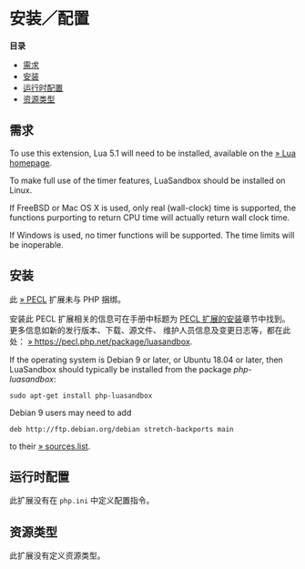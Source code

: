 安装／配置
==========

**目录**

-   [需求](/luasandbox/setup.html#需求)
-   [安装](/luasandbox/setup.html#安装)
-   [运行时配置](/luasandbox/setup.html#运行时配置)
-   [资源类型](/luasandbox/setup.html#资源类型)

需求
----

To use this extension, Lua 5.1 will need to be installed, available on
the
<a href="http://www.lua.org/" class="link external">» Lua homepage</a>.

To make full use of the timer features, LuaSandbox should be installed
on Linux.

If FreeBSD or Mac OS X is used, only real (wall-clock) time is
supported, the functions purporting to return CPU time will actually
return wall clock time.

If Windows is used, no timer functions will be supported. The time
limits will be inoperable.

安装
----

此 <a href="https://pecl.php.net/" class="link external">» PECL</a>
扩展未与 PHP 捆绑。

安装此 PECL 扩展相关的信息可在手册中标题为
<a href="/install/pecl.html" class="link">PECL 扩展的安装</a>章节中找到。更多信息如新的发行版本、下载、源文件、
维护人员信息及变更日志等，都在此处：
<a href="https://pecl.php.net/package/luasandbox" class="link external">» https://pecl.php.net/package/luasandbox</a>.

If the operating system is Debian 9 or later, or Ubuntu 18.04 or later,
then LuaSandbox should typically be installed from the package
*php-luasandbox*:

    sudo apt-get install php-luasandbox

Debian 9 users may need to add

    deb http://ftp.debian.org/debian stretch-backports main

to their
<a href="https://manpages.debian.org/stretch/apt/sources.list.5.en.html" class="link external">» sources.list</a>.

运行时配置
----------

此扩展没有在 `php.ini` 中定义配置指令。

资源类型
--------

此扩展没有定义资源类型。
